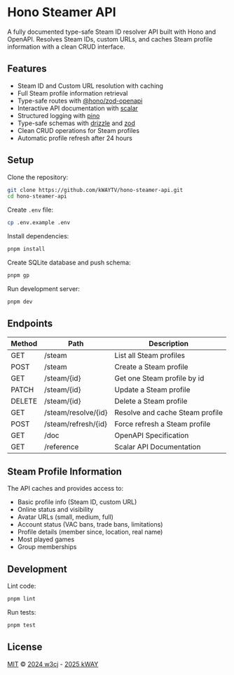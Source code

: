 # Hono Steamer API

A fully documented type-safe Steam ID resolver API built with Hono and OpenAPI. Resolves Steam IDs, custom URLs, and caches Steam profile information with a clean CRUD interface.

## Features

- Steam ID and Custom URL resolution with caching
- Full Steam profile information retrieval
- Type-safe routes with [@hono/zod-openapi](https://github.com/honojs/middleware/tree/main/packages/zod-openapi)
- Interactive API documentation with [scalar](https://scalar.com/#api-docs)
- Structured logging with [pino](https://getpino.io/)
- Type-safe schemas with [drizzle](https://orm.drizzle.team/) and [zod](https://zod.dev/)
- Clean CRUD operations for Steam profiles
- Automatic profile refresh after 24 hours

## Setup

Clone the repository:

```sh
git clone https://github.com/kWAYTV/hono-steamer-api.git
cd hono-steamer-api
```

Create `.env` file:

```sh
cp .env.example .env
```

Install dependencies:

```sh
pnpm install
```

Create SQLite database and push schema:

```sh
pnpm gp
```

Run development server:

```sh
pnpm dev
```

## Endpoints

| Method | Path                | Description                     |
| ------ | ------------------- | ------------------------------- |
| GET    | /steam              | List all Steam profiles         |
| POST   | /steam              | Create a Steam profile          |
| GET    | /steam/{id}         | Get one Steam profile by id     |
| PATCH  | /steam/{id}         | Update a Steam profile          |
| DELETE | /steam/{id}         | Delete a Steam profile          |
| GET    | /steam/resolve/{id} | Resolve and cache Steam profile |
| POST   | /steam/refresh/{id} | Force refresh a Steam profile   |
| GET    | /doc                | OpenAPI Specification           |
| GET    | /reference          | Scalar API Documentation        |

## Steam Profile Information

The API caches and provides access to:

- Basic profile info (Steam ID, custom URL)
- Online status and visibility
- Avatar URLs (small, medium, full)
- Account status (VAC bans, trade bans, limitations)
- Profile details (member since, location, real name)
- Most played games
- Group memberships

## Development

Lint code:

```sh
pnpm lint
```

Run tests:

```sh
pnpm test
```

## License

[MIT](LICENSE) © [2024 w3cj](https://github.com/w3cj) - [2025 kWAY](https://github.com/kWAYTV)
